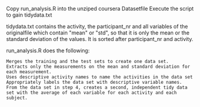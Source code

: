 Copy run_analysis.R into the unziped coursera Datasetfile
Execute the script to gain tidydata.txt

tidydata.txt contains the activity, the participant_nr and all variables of the originalfile which contain "mean" or "std", so that it is only the mean or the standard deviation of the values. It is sorted after participant_nr and activity.

run_analysis.R does the following:

    Merges the training and the test sets to create one data set.
    Extracts only the measurements on the mean and standard deviation for each measurement.
    Uses descriptive activity names to name the activities in the data set
    Appropriately labels the data set with descriptive variable names.
    From the data set in step 4, creates a second, independent tidy data set with the average of each variable for each activity and each subject.
